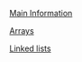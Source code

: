 

[Main Information](src/main/resources/main_info.md)

[Arrays](src/main/resources/arrays/arrays.md)

[Linked lists](src/main/resources/linked_lists/linked_lists.md)